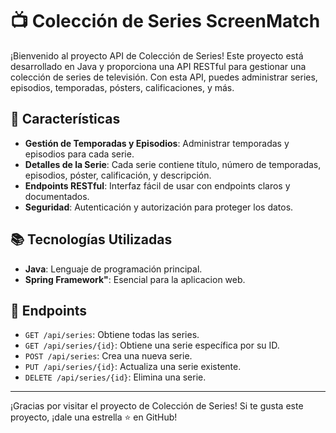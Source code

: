 # 📺 Colección de Series ScreenMatch

¡Bienvenido al proyecto API de Colección de Series! Este proyecto está desarrollado en Java y proporciona una API RESTful para gestionar una colección de series de televisión. Con esta API, puedes administrar series, episodios, temporadas, pósters, calificaciones, y más.

## 🚀 Características

- **Gestión de Temporadas y Episodios**: Administrar temporadas y episodios para cada serie.
- **Detalles de la Serie**: Cada serie contiene título, número de temporadas, episodios, póster, calificación, y descripción.
- **Endpoints RESTful**: Interfaz fácil de usar con endpoints claros y documentados.
- **Seguridad**: Autenticación y autorización para proteger los datos.

## 📚 Tecnologías Utilizadas

- **Java**: Lenguaje de programación principal.
- **Spring Framework"**: Esencial para la aplicacion web.

## 📌 Endpoints

- `GET /api/series`: Obtiene todas las series.
- `GET /api/series/{id}`: Obtiene una serie específica por su ID.
- `POST /api/series`: Crea una nueva serie.
- `PUT /api/series/{id}`: Actualiza una serie existente.
- `DELETE /api/series/{id}`: Elimina una serie.

---

¡Gracias por visitar el proyecto de Colección de Series! Si te gusta este proyecto, ¡dale una estrella ⭐ en GitHub!
